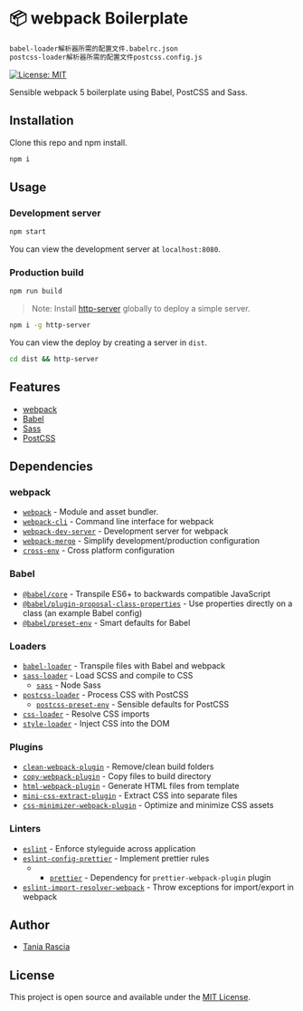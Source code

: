 # 📦 webpack Boilerplate

```bash
babel-loader解析器所需的配置文件.babelrc.json
postcss-loader解析器所需的配置文件postcss.config.js
```

[![License: MIT](https://img.shields.io/badge/License-MIT-blue.svg)](https://opensource.org/licenses/MIT)

Sensible webpack 5 boilerplate using Babel, PostCSS and Sass.

## Installation

Clone this repo and npm install.

```bash
npm i
```

## Usage

### Development server

```bash
npm start
```

You can view the development server at `localhost:8080`.

### Production build

```bash
npm run build
```

> Note: Install [http-server](https://www.npmjs.com/package/http-server)
> globally to deploy a simple server.

```bash
npm i -g http-server
```

You can view the deploy by creating a server in `dist`.

```bash
cd dist && http-server
```

## Features

- [webpack](https://webpack.js.org/)
- [Babel](https://babeljs.io/)
- [Sass](https://sass-lang.com/)
- [PostCSS](https://postcss.org/)

## Dependencies

### webpack

- [`webpack`](https://github.com/webpack/webpack) - Module and asset bundler.
- [`webpack-cli`](https://github.com/webpack/webpack-cli) - Command line
  interface for webpack
- [`webpack-dev-server`](https://github.com/webpack/webpack-dev-server) -
  Development server for webpack
- [`webpack-merge`](https://github.com/survivejs/webpack-merge) - Simplify
  development/production configuration
- [`cross-env`](https://github.com/kentcdodds/cross-env) - Cross platform
  configuration

### Babel

- [`@babel/core`](https://www.npmjs.com/package/@babel/core) - Transpile ES6+ to
  backwards compatible JavaScript
- [`@babel/plugin-proposal-class-properties`](https://babeljs.io/docs/en/babel-plugin-proposal-class-properties) -
  Use properties directly on a class (an example Babel config)
- [`@babel/preset-env`](https://babeljs.io/docs/en/babel-preset-env) - Smart
  defaults for Babel

### Loaders

- [`babel-loader`](https://webpack.js.org/loaders/babel-loader/) - Transpile
  files with Babel and webpack
- [`sass-loader`](https://webpack.js.org/loaders/sass-loader/) - Load SCSS and
  compile to CSS
  - [`sass`](https://www.npmjs.com/package/sass) - Node Sass
- [`postcss-loader`](https://webpack.js.org/loaders/postcss-loader/) - Process
  CSS with PostCSS
  - [`postcss-preset-env`](https://www.npmjs.com/package/postcss-preset-env) -
    Sensible defaults for PostCSS
- [`css-loader`](https://webpack.js.org/loaders/css-loader/) - Resolve CSS
  imports
- [`style-loader`](https://webpack.js.org/loaders/style-loader/) - Inject CSS
  into the DOM

### Plugins

- [`clean-webpack-plugin`](https://github.com/johnagan/clean-webpack-plugin) -
  Remove/clean build folders
- [`copy-webpack-plugin`](https://github.com/webpack-contrib/copy-webpack-plugin) -
  Copy files to build directory
- [`html-webpack-plugin`](https://github.com/jantimon/html-webpack-plugin) -
  Generate HTML files from template
- [`mini-css-extract-plugin`](https://github.com/webpack-contrib/mini-css-extract-plugin) -
  Extract CSS into separate files
- [`css-minimizer-webpack-plugin`](https://webpack.js.org/plugins/css-minimizer-webpack-plugin/) -
  Optimize and minimize CSS assets

### Linters

- [`eslint`](https://github.com/eslint/eslint) - Enforce styleguide across
  application
- [`eslint-config-prettier`](https://github.com/prettier/eslint-config-prettier) -
  Implement prettier rules
  - - [`prettier`](https://github.com/prettier/prettier) - Dependency for
      `prettier-webpack-plugin` plugin
- [`eslint-import-resolver-webpack`](https://github.com/benmosher/eslint-plugin-import/tree/master/resolvers/webpack) -
  Throw exceptions for import/export in webpack

## Author

- [Tania Rascia](https://www.taniarascia.com)

## License

This project is open source and available under the [MIT License](LICENSE).
